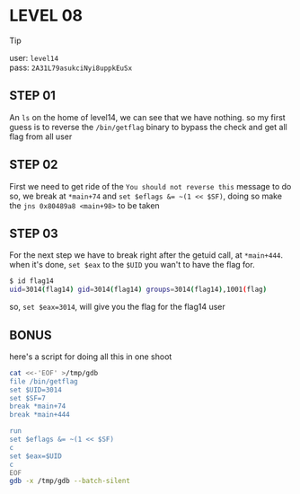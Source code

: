 # LEVEL 08

> [!TIP]
> user: `level14` <br>
> pass: `2A31L79asukciNyi8uppkEuSx`

## STEP 01

An `ls` on the home of level14, we can see that we have nothing.
so my first guess is to reverse the `/bin/getflag` binary to bypass the check
and get all flag from all user

## STEP 02

First we need to get ride of the `You should not reverse this` message
to do so, we break at `*main+74` and `set $eflags &= ~(1 << $SF)`, doing so
make the `jns 0x80489a8 <main+98>` to be taken

## STEP 03

For the next step we have to break right after the getuid call, at `*main+444`.
when it's done, `set $eax` to the `$UID` you wan't to have the flag for.

```bash
$ id flag14
uid=3014(flag14) gid=3014(flag14) groups=3014(flag14),1001(flag)
```

so, `set $eax=3014`, will give you the flag for the flag14 user

## BONUS

here's a script for doing all this in one shoot

```bash
cat <<-'EOF' >/tmp/gdb
file /bin/getflag
set $UID=3014
set $SF=7
break *main+74
break *main+444

run
set $eflags &= ~(1 << $SF)
c
set $eax=$UID
c
EOF
gdb -x /tmp/gdb --batch-silent
```
